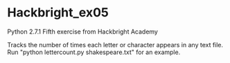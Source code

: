 Hackbright_ex05
===============

Python 2.7.1
Fifth exercise from Hackbright Academy


Tracks the number of times each letter or character appears in any text file.
Run "python lettercount.py shakespeare.txt" for an example.
